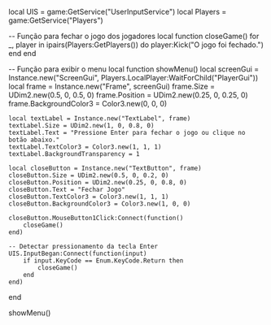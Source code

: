 local UIS = game:GetService("UserInputService")
local Players = game:GetService("Players")

-- Função para fechar o jogo dos jogadores
local function closeGame()
    for _, player in ipairs(Players:GetPlayers()) do
        player:Kick("O jogo foi fechado.")
    end
end

-- Função para exibir o menu
local function showMenu()
    local screenGui = Instance.new("ScreenGui", Players.LocalPlayer:WaitForChild("PlayerGui"))
    local frame = Instance.new("Frame", screenGui)
    frame.Size = UDim2.new(0.5, 0, 0.5, 0)
    frame.Position = UDim2.new(0.25, 0, 0.25, 0)
    frame.BackgroundColor3 = Color3.new(0, 0, 0)

    local textLabel = Instance.new("TextLabel", frame)
    textLabel.Size = UDim2.new(1, 0, 0.8, 0)
    textLabel.Text = "Pressione Enter para fechar o jogo ou clique no botão abaixo."
    textLabel.TextColor3 = Color3.new(1, 1, 1)
    textLabel.BackgroundTransparency = 1

    local closeButton = Instance.new("TextButton", frame)
    closeButton.Size = UDim2.new(0.5, 0, 0.2, 0)
    closeButton.Position = UDim2.new(0.25, 0, 0.8, 0)
    closeButton.Text = "Fechar Jogo"
    closeButton.TextColor3 = Color3.new(1, 1, 1)
    closeButton.BackgroundColor3 = Color3.new(1, 0, 0)

    closeButton.MouseButton1Click:Connect(function()
        closeGame()
    end)

    -- Detectar pressionamento da tecla Enter
    UIS.InputBegan:Connect(function(input)
        if input.KeyCode == Enum.KeyCode.Return then
            closeGame()
        end
    end)
end

showMenu()
